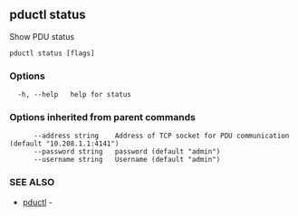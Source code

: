 ## pductl status

Show PDU status

```
pductl status [flags]
```

### Options

```
  -h, --help   help for status
```

### Options inherited from parent commands

```
      --address string    Address of TCP socket for PDU communication (default "10.208.1.1:4141")
      --password string   password (default "admin")
      --username string   Username (default "admin")
```

### SEE ALSO

* [pductl](pductl.md)	 - 


